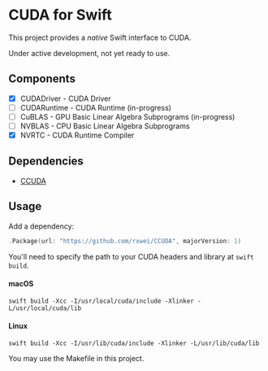 # CUDA for Swift

This project provides a *native* Swift interface to CUDA.

Under active development, not yet ready to use.

## Components

- [x] CUDADriver - CUDA Driver
- [ ] CUDARuntime - CUDA Runtime (in-progress)
- [ ] CuBLAS - GPU Basic Linear Algebra Subprograms (in-progress)
- [ ] NVBLAS - CPU Basic Linear Algebra Subprograms
- [x] NVRTC - CUDA Runtime Compiler

## Dependencies

- [CCUDA](https://github.com/rxwei/CCUDA)

## Usage

Add a dependency:
```swift
.Package(url: "https://github.com/rxwei/CCUDA", majorVersion: 1)
```

You'll need to specify the path to your CUDA headers and library at `swift build`.

#### macOS
```
swift build -Xcc -I/usr/local/cuda/include -Xlinker -L/usr/local/cuda/lib
```

#### Linux
```
swift build -Xcc -I/usr/lib/cuda/include -Xlinker -L/usr/lib/cuda/lib
```

You may use the Makefile in this project.
